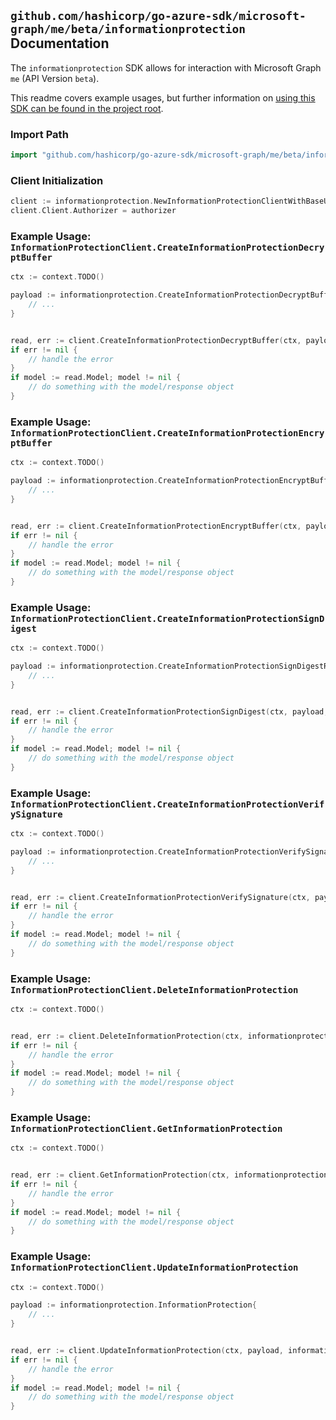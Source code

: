 
## `github.com/hashicorp/go-azure-sdk/microsoft-graph/me/beta/informationprotection` Documentation

The `informationprotection` SDK allows for interaction with Microsoft Graph `me` (API Version `beta`).

This readme covers example usages, but further information on [using this SDK can be found in the project root](https://github.com/hashicorp/go-azure-sdk/tree/main/docs).

### Import Path

```go
import "github.com/hashicorp/go-azure-sdk/microsoft-graph/me/beta/informationprotection"
```


### Client Initialization

```go
client := informationprotection.NewInformationProtectionClientWithBaseURI("https://graph.microsoft.com")
client.Client.Authorizer = authorizer
```


### Example Usage: `InformationProtectionClient.CreateInformationProtectionDecryptBuffer`

```go
ctx := context.TODO()

payload := informationprotection.CreateInformationProtectionDecryptBufferRequest{
	// ...
}


read, err := client.CreateInformationProtectionDecryptBuffer(ctx, payload, informationprotection.DefaultCreateInformationProtectionDecryptBufferOperationOptions())
if err != nil {
	// handle the error
}
if model := read.Model; model != nil {
	// do something with the model/response object
}
```


### Example Usage: `InformationProtectionClient.CreateInformationProtectionEncryptBuffer`

```go
ctx := context.TODO()

payload := informationprotection.CreateInformationProtectionEncryptBufferRequest{
	// ...
}


read, err := client.CreateInformationProtectionEncryptBuffer(ctx, payload, informationprotection.DefaultCreateInformationProtectionEncryptBufferOperationOptions())
if err != nil {
	// handle the error
}
if model := read.Model; model != nil {
	// do something with the model/response object
}
```


### Example Usage: `InformationProtectionClient.CreateInformationProtectionSignDigest`

```go
ctx := context.TODO()

payload := informationprotection.CreateInformationProtectionSignDigestRequest{
	// ...
}


read, err := client.CreateInformationProtectionSignDigest(ctx, payload, informationprotection.DefaultCreateInformationProtectionSignDigestOperationOptions())
if err != nil {
	// handle the error
}
if model := read.Model; model != nil {
	// do something with the model/response object
}
```


### Example Usage: `InformationProtectionClient.CreateInformationProtectionVerifySignature`

```go
ctx := context.TODO()

payload := informationprotection.CreateInformationProtectionVerifySignatureRequest{
	// ...
}


read, err := client.CreateInformationProtectionVerifySignature(ctx, payload, informationprotection.DefaultCreateInformationProtectionVerifySignatureOperationOptions())
if err != nil {
	// handle the error
}
if model := read.Model; model != nil {
	// do something with the model/response object
}
```


### Example Usage: `InformationProtectionClient.DeleteInformationProtection`

```go
ctx := context.TODO()


read, err := client.DeleteInformationProtection(ctx, informationprotection.DefaultDeleteInformationProtectionOperationOptions())
if err != nil {
	// handle the error
}
if model := read.Model; model != nil {
	// do something with the model/response object
}
```


### Example Usage: `InformationProtectionClient.GetInformationProtection`

```go
ctx := context.TODO()


read, err := client.GetInformationProtection(ctx, informationprotection.DefaultGetInformationProtectionOperationOptions())
if err != nil {
	// handle the error
}
if model := read.Model; model != nil {
	// do something with the model/response object
}
```


### Example Usage: `InformationProtectionClient.UpdateInformationProtection`

```go
ctx := context.TODO()

payload := informationprotection.InformationProtection{
	// ...
}


read, err := client.UpdateInformationProtection(ctx, payload, informationprotection.DefaultUpdateInformationProtectionOperationOptions())
if err != nil {
	// handle the error
}
if model := read.Model; model != nil {
	// do something with the model/response object
}
```
